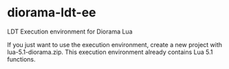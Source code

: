# diorama-ldt-ee
LDT Execution environment for Diorama Lua

If you just want to use the execution environment, create a new project with lua-5.1-diorama.zip. 
This execution environment already contains Lua 5.1 functions.
